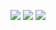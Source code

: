 [![](https://img.shields.io/badge/H1-v1.0.1-informational.svg)](https://github.com/Paveloom/A9/releases/tag/H1_v1.0.1) [![](https://img.shields.io/badge/platforms-linux-3E6680.svg)](#) [![](https://img.shields.io/badge/requires-gcc%209.1%2B-critical.svg)](https://gcc.gnu.org/wiki/GFortran/News#GCC9)